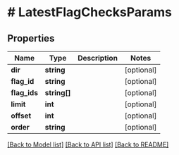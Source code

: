 # # LatestFlagChecksParams

## Properties

Name | Type | Description | Notes
------------ | ------------- | ------------- | -------------
**dir** | **string** |  | [optional]
**flag_id** | **string** |  | [optional]
**flag_ids** | **string[]** |  | [optional]
**limit** | **int** |  | [optional]
**offset** | **int** |  | [optional]
**order** | **string** |  | [optional]

[[Back to Model list]](../../README.md#models) [[Back to API list]](../../README.md#endpoints) [[Back to README]](../../README.md)
